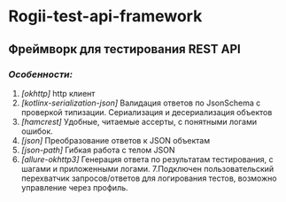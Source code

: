# Rogii-test-api-framework
## Фреймворк для тестирования REST API

### *Особенности:*

1. *[okhttp]* http клиент
2. *[kotlinx-serialization-json]* Валидация ответов по JsonSchema с проверкой типизации. Сериализация и десериализация объектов
3. *[hamcrest]* Удобные, читаемые ассерты, с понятными логами ошибок.
4. *[json]* Преобразование ответов к JSON объектам
5. *[json-path]* Гибкая работа с телом JSON 
6. *[allure-okhttp3]* Генерация ответа по результатам тестирования, с шагами и приложенными логами.
7.Подключен пользовательский перехватчик запросов/ответов для логирования тестов, возможно управление через профиль.


